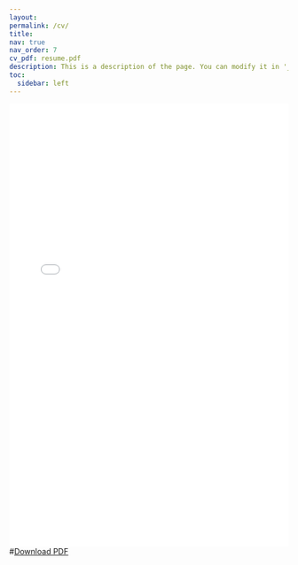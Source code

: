 ```yaml
---
layout: 
permalink: /cv/
title: 
nav: true
nav_order: 7
cv_pdf: resume.pdf
description: This is a description of the page. You can modify it in '_pages/cv.md'. You can also change or remove the top pdf download button.
toc:
  sidebar: left
---
```



<embed src="/assets/pdf/resume.pdf" width="100%" height="800px" type="application/pdf">
#<a href="/assets/pdf/resume.pdf" download="resume.pdf">Download PDF</a>
